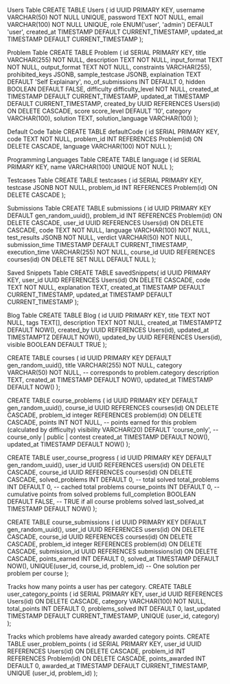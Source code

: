 Users Table
CREATE TABLE Users (
  id UUID PRIMARY KEY,
  username VARCHAR(50) NOT NULL UNIQUE,
  password TEXT NOT NULL,
  email VARCHAR(100) NOT NULL UNIQUE,
  role ENUM('user', 'admin') DEFAULT 'user',
  created_at TIMESTAMP DEFAULT CURRENT_TIMESTAMP,
  updated_at TIMESTAMP DEFAULT CURRENT_TIMESTAMP
);

Problem Table
CREATE TABLE Problem (
  id SERIAL PRIMARY KEY,
  title VARCHAR(255) NOT NULL,
  description TEXT NOT NULL,
  input_format TEXT NOT NULL,
  output_format TEXT NOT NULL,
  constraints VARCHAR(255),
  prohibited_keys JSONB,
  sample_testcase JSONB,
  explaination TEXT DEFAULT 'Self Explainary',
  no_of_submissions INT DEFAULT 0,
  hidden BOOLEAN DEFAULT FALSE,
  difficulty difficulty_level NOT NULL,
  created_at TIMESTAMP DEFAULT CURRENT_TIMESTAMP,
  updated_at TIMESTAMP DEFAULT CURRENT_TIMESTAMP,
  created_by UUID REFERENCES Users(id) ON DELETE CASCADE,
  score score_level DEFAULT '10',
  category VARCHAR(100),
  solution TEXT,
  solution_language VARCHAR(100)
);

Default Code Table
CREATE TABLE defaultCode (
  id SERIAL PRIMARY KEY,
  code TEXT NOT NULL,
  problem_id INT REFERENCES Problem(id) ON DELETE CASCADE,
  language VARCHAR(100) NOT NULL
);

Programming Languages Table
CREATE TABLE language (
  id SERIAL PRIMARY KEY,
  name VARCHAR(100) UNIQUE NOT NULL
);

Testcases Table
CREATE TABLE testcases (
  id SERIAL PRIMARY KEY,
  testcase JSONB NOT NULL,
  problem_id INT REFERENCES Problem(id) ON DELETE CASCADE
);

Submissions Table
CREATE TABLE submissions (
  id UUID PRIMARY KEY DEFAULT gen_random_uuid(),
  problem_id INT REFERENCES Problem(id) ON DELETE CASCADE,
  user_id UUID REFERENCES Users(id) ON DELETE CASCADE,
  code TEXT NOT NULL,
  language VARCHAR(100) NOT NULL,
  test_results JSONB NOT NULL,
  verdict VARCHAR(50) NOT NULL,
  submission_time TIMESTAMP DEFAULT CURRENT_TIMESTAMP,
  execution_time VARCHAR(255) NOT NULL,
  course_id UUID REFERENCES courses(id) ON DELETE SET NULL DEFAULT NULL
);

Saved Snippets Table
CREATE TABLE savedSnippets(
  id UUID PRIMARY KEY,
  user_id UUID REFERENCES Users(id) ON DELETE CASCADE,
  code TEXT NOT NULL,
  explanation TEXT,
  created_at TIMESTAMP DEFAULT CURRENT_TIMESTAMP,
  updated_at TIMESTAMP DEFAULT CURRENT_TIMESTAMP
);

Blog Table
CREATE TABLE Blog (
  id UUID PRIMARY KEY,
  title TEXT NOT NULL,
  tags TEXT[],
  description TEXT NOT NULL,
  created_at TIMESTAMPTZ DEFAULT NOW(),
  created_by UUID REFERENCES Users(id),
  updated_at TIMESTAMPTZ DEFAULT NOW(),
  updated_by UUID REFERENCES Users(id),
  visible BOOLEAN DEFAULT TRUE
);

CREATE TABLE courses (
    id UUID PRIMARY KEY DEFAULT gen_random_uuid(),
    title VARCHAR(255) NOT NULL,
    category VARCHAR(50) NOT NULL, -- corresponds to problem.category
    description TEXT,
    created_at TIMESTAMP DEFAULT NOW(),
    updated_at TIMESTAMP DEFAULT NOW()
);

CREATE TABLE course_problems (
    id UUID PRIMARY KEY DEFAULT gen_random_uuid(),
    course_id UUID REFERENCES courses(id) ON DELETE CASCADE,
    problem_id integer REFERENCES problem(id) ON DELETE CASCADE,
    points INT NOT NULL, -- points earned for this problem (calculated by difficulty)
    visibility VARCHAR(20) DEFAULT 'course_only', -- course_only | public | contest
    created_at TIMESTAMP DEFAULT NOW(),
    updated_at TIMESTAMP DEFAULT NOW()
);

CREATE TABLE user_course_progress (
    id UUID PRIMARY KEY DEFAULT gen_random_uuid(),
    user_id UUID REFERENCES users(id) ON DELETE CASCADE,
    course_id UUID REFERENCES courses(id) ON DELETE CASCADE,
    solved_problems INT DEFAULT 0,     -- total solved
    total_problems INT DEFAULT 0,      -- cached total problems
    course_points INT DEFAULT 0,       -- cumulative points from solved problems
    full_completion BOOLEAN DEFAULT FALSE, -- TRUE if all course problems solved
    last_solved_at TIMESTAMP DEFAULT NOW()
);

CREATE TABLE course_submissions (
    id UUID PRIMARY KEY DEFAULT gen_random_uuid(),
    user_id UUID REFERENCES users(id) ON DELETE CASCADE,
    course_id UUID REFERENCES courses(id) ON DELETE CASCADE,
    problem_id integer REFERENCES problem(id) ON DELETE CASCADE,
    submission_id UUID REFERENCES submissions(id) ON DELETE CASCADE,
    points_earned INT DEFAULT 0,
    solved_at TIMESTAMP DEFAULT NOW(),
    UNIQUE(user_id, course_id, problem_id) -- One solution per problem per course
);

Tracks how many points a user has per category.
CREATE TABLE user_category_points (
  id SERIAL PRIMARY KEY,
  user_id UUID REFERENCES Users(id) ON DELETE CASCADE,
  category VARCHAR(100) NOT NULL,
  total_points INT DEFAULT 0,
  problems_solved INT DEFAULT 0,
  last_updated TIMESTAMP DEFAULT CURRENT_TIMESTAMP,
  UNIQUE (user_id, category)
);

Tracks which problems have already awarded category points.
CREATE TABLE user_problem_points (
  id SERIAL PRIMARY KEY,
  user_id UUID REFERENCES Users(id) ON DELETE CASCADE,
  problem_id INT REFERENCES Problem(id) ON DELETE CASCADE,
  points_awarded INT DEFAULT 0,
  awarded_at TIMESTAMP DEFAULT CURRENT_TIMESTAMP,
  UNIQUE (user_id, problem_id)
);
